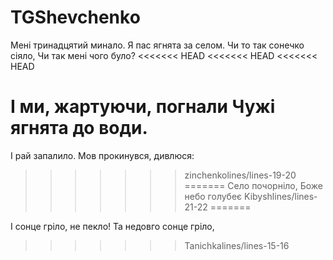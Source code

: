 # TGShevchenko

Мені тринадцятий минало.
Я пас ягнята за селом.
Чи то так сонечко сіяло,
Чи так мені чого було?
<<<<<<< HEAD
<<<<<<< HEAD
<<<<<<< HEAD

І ми, жартуючи, погнали
Чужі ягнята до води.
=======
І рай запалило.
Мов прокинувся, дивлюся:
>>>>>>> zinchenkolines/lines-19-20
=======
Село почорніло,
Боже небо голубеє
>>>>>>> Kibyshlines/lines-21-22
=======

І сонце гріло, не пекло!
Та недовго сонце гріло,
>>>>>>> Tanichkalines/lines-15-16
